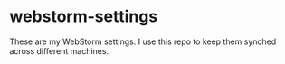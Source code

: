 # webstorm-settings

These are my WebStorm settings.
I use this repo to keep them synched across different machines.
